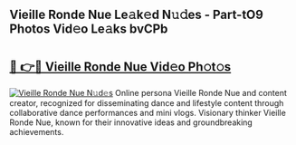 ## Vieille Ronde Nue Le𝚊k𝚎d N𝚞𝚍es - Part-tO9 Photos Vid𝚎o Le𝚊ks bvCPb

# <h2><a href="http://fb5uaa.evod.top/?m=Vieille+Ronde+Nue">🔗 👉🔴 Vieille Ronde Nue Vid𝚎o Ph𝚘t𝚘s</a></h2>

[![Vieille Ronde Nue N𝚞d𝚎s](https://i.imgur.com/8V9OHl7.gif)](http://fb5uaa.evod.top/?m=Vieille+Ronde+Nue)
Online persona Vieille Ronde Nue and content creator, recognized for disseminating dance and lifestyle content through collaborative dance performances and mini vlogs. Visionary thinker Vieille Ronde Nue, known for their innovative ideas and groundbreaking achievements. 
